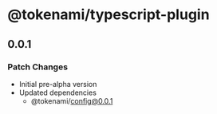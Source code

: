 # @tokenami/typescript-plugin

## 0.0.1

### Patch Changes

- Initial pre-alpha version
- Updated dependencies
  - @tokenami/config@0.0.1
